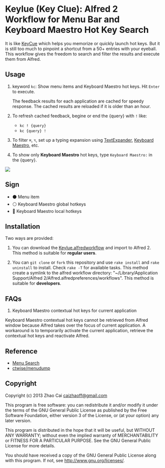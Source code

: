 # Keylue (Key Clue): Alfred 2 Workflow for Menu Bar and Keyboard Maestro Hot Key Search


It is like [KeyCue][KeyCue] which helps you memorize or quickly launch hot keys. But it is still too much to pinpoint a shortcut from a 50+ entries with your eyeball. This workflow gives the freedom to search and filter the results and execute them from Alfred.




## Usage

1. keyword `kc`: Show menu items and Keyboard Maestro hot keys. Hit `Enter` to execute.

    The feedback results for each application are cached for speedy response. The cached results are reloaded if it is older than an hour.

2. To refresh cached feedback, begine or end the {query} with `!` like:
    - `kc ! {query}`
    - `kc {query} !`

3. To filter `⌘`, `⌥`, set up a typing expansion using [TextExpander](!g "TextExpander"), [Keyboard Maestro](!g "Keyboard Maestro"), etc.

4. To show only **Keyboard Maestro** hot keys, type `Keyboard Maestro:` in the {query}. 

![](https://raw.github.com/zhaocai/alfred2-keylue-workflow/master/screenshots/chrome.png)


## Sign

- ⚫ Menu item
- ⚪ Keyboard Maestro global hotkeys
- 🔴 Keyboard Maestro local hotkeys


## Installation

Two ways are provided:

1. You can download the [Keylue.alfredworkflow](https://github.com/zhaocai/alfred2-keylue-workflow/blob/master/Keylue.alfredworkflow?raw=true) and import to Alfred 2. This method is suitable for **regular users**.

2. You can `git clone` or `fork` this repository and use `rake install` and `rake uninstall` to install. Check `rake -T` for available tasks.
This method create a symlink to the alfred workflow directory: "~/Library/Application Support/Alfred 2/Alfred.alfredpreferences/workflows". This method is suitable for **developers**.

## FAQs

1. Keyboard Maestro contextual hot keys for current application

Keyboard Maestro contextual hot keys cannot be retrieved from Alfred window because Alfred takes over the focus of current application. A workaround is to temporarily activate the current application, retrieve the contextual hot keys and reactivate Alfred.


## Reference

- [Menu Search](http://www.alfredforum.com/topic/1993-menu-search/)
- [ctwise/menudump](https://github.com/ctwise/menudump)


## Copyright

Copyright (c) 2013 Zhao Cai <caizhaoff@gmail.com>

This program is free software: you can redistribute it and/or modify it under
the terms of the GNU General Public License as published by the Free Software
Foundation, either version 3 of the License, or (at your option)
any later version.

This program is distributed in the hope that it will be useful, but WITHOUT
ANY WARRANTY; without even the implied warranty of MERCHANTABILITY or FITNESS
FOR A PARTICULAR PURPOSE. See the GNU General Public License for more details.

You should have received a copy of the GNU General Public License along with
this program. If not, see <http://www.gnu.org/licenses/>.




[KeyCue]: http://www.ergonis.com/products/keycue/
